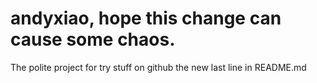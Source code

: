 # andyxiao, hope this change can cause some chaos.
The polite project for try stuff on github
the new last line in README.md
